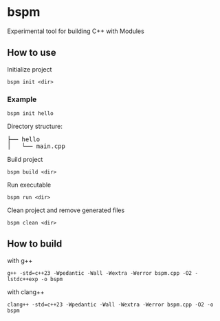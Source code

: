 # bspm
Experimental tool for building C++ with Modules

## How to use

Initialize project
```console
bspm init <dir>
```

### Example

```console
bspm init hello
```

Directory structure:
<pre>
├── hello
│   └── main.cpp
</pre>

Build project
```console
bspm build <dir>
```

Run executable
```console
bspm run <dir>
```

Clean project and remove generated files
```console
bspm clean <dir>
```

## How to build

with g++
```console
g++ -std=c++23 -Wpedantic -Wall -Wextra -Werror bspm.cpp -O2 -lstdc++exp -o bspm
```

with clang++
```console
clang++ -std=c++23 -Wpedantic -Wall -Wextra -Werror bspm.cpp -O2 -o bspm
```
